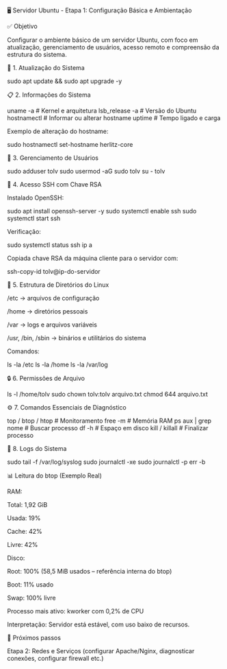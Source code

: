 🖥️ Servidor Ubuntu - Etapa 1: Configuração Básica e Ambientação

✅ Objetivo

Configurar o ambiente básico de um servidor Ubuntu, com foco em atualização, gerenciamento de usuários, acesso remoto e compreensão da estrutura do sistema.

🔧 1. Atualização do Sistema

sudo apt update && sudo apt upgrade -y

📋 2. Informações do Sistema

uname -a              # Kernel e arquitetura
lsb_release -a        # Versão do Ubuntu
hostnamectl           # Informar ou alterar hostname
uptime                # Tempo ligado e carga

Exemplo de alteração do hostname:

sudo hostnamectl set-hostname herlitz-core

👤 3. Gerenciamento de Usuários

sudo adduser tolv
sudo usermod -aG sudo tolv
su - tolv

🔐 4. Acesso SSH com Chave RSA

Instalado OpenSSH:

sudo apt install openssh-server -y
sudo systemctl enable ssh
sudo systemctl start ssh

Verificação:

sudo systemctl status ssh
ip a

Copiada chave RSA da máquina cliente para o servidor com:

ssh-copy-id tolv@ip-do-servidor

📂 5. Estrutura de Diretórios do Linux

/etc → arquivos de configuração

/home → diretórios pessoais

/var → logs e arquivos variáveis

/usr, /bin, /sbin → binários e utilitários do sistema

Comandos:

ls -la /etc
ls -la /home
ls -la /var/log

🔒 6. Permissões de Arquivo

ls -l /home/tolv
sudo chown tolv:tolv arquivo.txt
chmod 644 arquivo.txt

⚙️ 7. Comandos Essenciais de Diagnóstico

top / btop / htop      # Monitoramento
free -m               # Memória RAM
ps aux | grep nome     # Buscar processo
df -h                 # Espaço em disco
kill / killall        # Finalizar processo

📜 8. Logs do Sistema

sudo tail -f /var/log/syslog
sudo journalctl -xe
sudo journalctl -p err -b

📊 Leitura do btop (Exemplo Real)

RAM:

Total: 1,92 GiB

Usada: 19%

Cache: 42%

Livre: 42%

Disco:

Root: 100% (58,5 MiB usados – referência interna do btop)

Boot: 11% usado

Swap: 100% livre

Processo mais ativo: kworker com 0,2% de CPU

Interpretação: Servidor está estável, com uso baixo de recursos.

🧩 Próximos passos

Etapa 2: Redes e Serviços (configurar Apache/Nginx, diagnosticar conexões, configurar firewall etc.)
